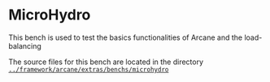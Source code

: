 MicroHydro
==========

This bench is used to test the basics functionalities of Arcane and the load-balancing

The source files for this bench are located in the directory [`../framework/arcane/extras/benchs/microhydro`](https://github.com/arcaneframework/framework/tree/main/arcane/extras/benchs/microhydro)